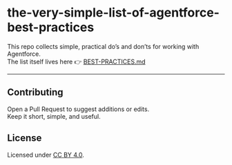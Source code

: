 # the-very-simple-list-of-agentforce-best-practices

This repo collects simple, practical do’s and don’ts for working with Agentforce.  
The list itself lives here 👉 [BEST-PRACTICES.md](BEST-PRACTICES.md)

---

## Contributing
Open a Pull Request to suggest additions or edits.  
Keep it short, simple, and useful.  

## License
Licensed under [CC BY 4.0](https://creativecommons.org/licenses/by/4.0/).

